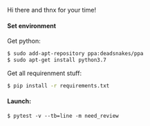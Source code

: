 Hi there and thnx for your time! 

#### Set environment
Get python: 
```bash
$ sudo add-apt-repository ppa:deadsnakes/ppa
$ sudo apt-get install python3.7
```

Get all requirenment stuff:
```bash
$ pip install -r requirements.txt
```

#### Launch: 
```.env
$ pytest -v --tb=line -m need_review
```